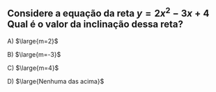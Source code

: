 ## Considere a equação da reta $y = 2x^2 - 3x + 4$ Qual é o valor da inclinação dessa reta?

A) $\large{m=2}$

B) $\large{m=-3}$

C) $\large{m=4}$

D) $\large{Nenhuma das acima}$

